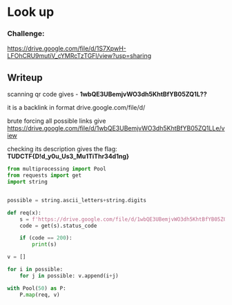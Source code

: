 # Look up

### Challenge:
https://drive.google.com/file/d/1S7XpwH-LFOhCRU9mutiV_cYMRcTzTGFl/view?usp=sharing

## Writeup

scanning qr code gives - **1wbQE3UBemjvWO3dh5KhtBfYB05ZQ1L??**

it is a backlink in format drive.google.com/file/d/


brute forcing all possible links give
https://drive.google.com/file/d/1wbQE3UBemjvWO3dh5KhtBfYB05ZQ1LLe/view

checking its description gives the flag:
**TUDCTF{D!d_y0u_Us3_Mu1TiThr34d1ng}**

```py
from multiprocessing import Pool
from requests import get
import string


possible = string.ascii_letters+string.digits

def req(x):
    s = f'https://drive.google.com/file/d/1wbQE3UBemjvWO3dh5KhtBfYB05ZQ1L{x}'
    code = get(s).status_code

    if (code == 200):
        print(s)

v = []

for i in possible:
    for j in possible: v.append(i+j)

with Pool(50) as P:
    P.map(req, v)
```